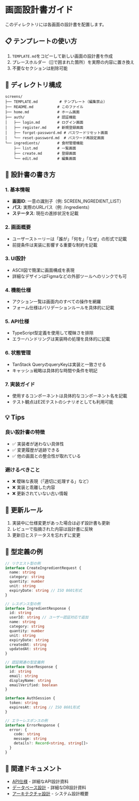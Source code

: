 # 画面設計書ガイド

このディレクトリには各画面の設計書を配置します。

## 📋 テンプレートの使い方

1. `TEMPLATE.md`をコピーして新しい画面の設計書を作成
2. プレースホルダー（[]で囲まれた箇所）を実際の内容に置き換え
3. 不要なセクションは削除可能

## 📁 ディレクトリ構成

```
screens/
├── TEMPLATE.md          # テンプレート（編集禁止）
├── README.md           # このファイル
├── home.md             # ホーム画面
├── auth/               # 認証機能
│   ├── login.md        # ログイン画面
│   ├── register.md     # 新規登録画面
│   ├── forgot-password.md # パスワードリセット画面
│   └── reset-password.md  # パスワード再設定画面
└── ingredients/        # 食材管理機能
    ├── list.md         # 一覧画面
    ├── create.md       # 登録画面
    └── edit.md         # 編集画面
```

## 🔧 設計書の書き方

### 1. 基本情報

- **画面ID**: 一意の識別子（例: SCREEN_INGREDIENT_LIST）
- **パス**: 実際のURLパス（例: /ingredients）
- **ステータス**: 現在の進捗状況を記載

### 2. 画面概要

- ユーザーストーリーは「誰が」「何を」「なぜ」の形式で記載
- 前提条件は実装に影響する重要な制約を記載

### 3. UI設計

- ASCII図で簡潔に画面構成を表現
- 詳細なデザインはFigmaなどの外部ツールへのリンクでも可

### 4. 機能仕様

- アクション一覧は画面内のすべての操作を網羅
- フォーム仕様はバリデーションルールを具体的に記載

### 5. API仕様

- TypeScript型定義を使用して曖昧さを排除
- エラーハンドリングは実装時の処理を具体的に記載

### 6. 状態管理

- TanStack QueryのqueryKeyは実装と一致させる
- キャッシュ戦略は具体的な時間や条件を明記

### 7. 実装ガイド

- 使用するコンポーネントは具体的なコンポーネント名を記載
- テスト観点はE2Eテストのシナリオとしても利用可能

## 💡 Tips

### 良い設計書の特徴

- ✅ 実装者が迷わない具体性
- ✅ 変更履歴が追跡できる
- ✅ 他の画面との整合性が取れている

### 避けるべきこと

- ❌ 曖昧な表現（「適切に処理する」など）
- ❌ 実装と乖離した内容
- ❌ 更新されていない古い情報

## 🔄 更新ルール

1. 実装中に仕様変更があった場合は必ず設計書も更新
2. レビューで指摘された内容は設計書に反映
3. 更新日とステータスを忘れずに変更

## 📝 型定義の例

```typescript
// リクエスト型の例
interface CreateIngredientRequest {
  name: string
  category: string
  quantity: number
  unit: string
  expiryDate: string // ISO 8601形式
}

// レスポンス型の例
interface IngredientResponse {
  id: string
  userId: string // ユーザー認証対応で追加
  name: string
  category: string
  quantity: number
  unit: string
  expiryDate: string
  createdAt: string
  updatedAt: string
}

// 認証関連の型定義例
interface UserResponse {
  id: string
  email: string
  displayName: string
  emailVerified: boolean
}

interface AuthSession {
  token: string
  expiresAt: string // ISO 8601形式
}

// エラーレスポンスの例
interface ErrorResponse {
  error: {
    code: string
    message: string
    details?: Record<string, string[]>
  }
}
```

## 🔗 関連ドキュメント

- [API仕様](../api/) - 詳細なAPI設計資料
- [データベース設計](../database/) - 詳細なDB設計資料
- [アーキテクチャ設計](../ARCHITECTURE.md) - システム設計概要

